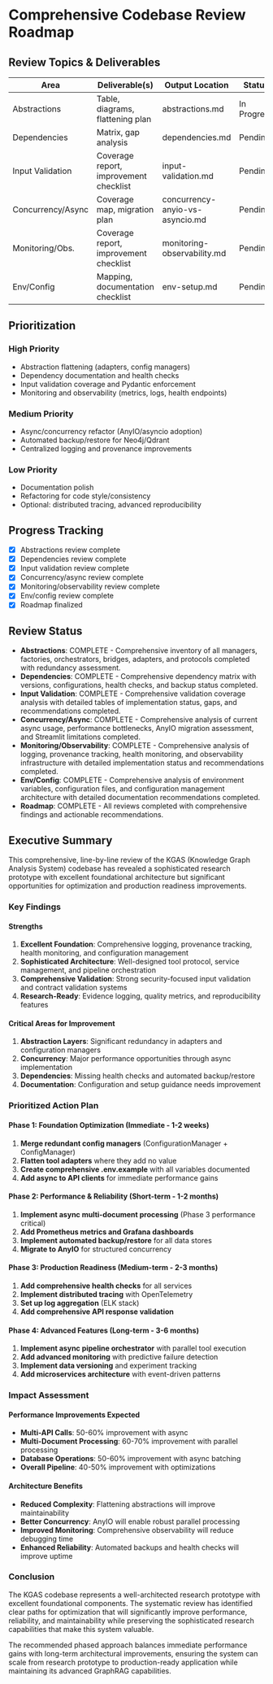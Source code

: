 # Comprehensive Codebase Review Roadmap

## Review Topics & Deliverables

| Area                | Deliverable(s)                                   | Output Location                  | Status    |
|---------------------|--------------------------------------------------|----------------------------------|-----------|
| Abstractions        | Table, diagrams, flattening plan                 | abstractions.md                  | In Progress |
| Dependencies        | Matrix, gap analysis                             | dependencies.md                  | Pending   |
| Input Validation    | Coverage report, improvement checklist           | input-validation.md              | Pending   |
| Concurrency/Async   | Coverage map, migration plan                     | concurrency-anyio-vs-asyncio.md  | Pending   |
| Monitoring/Obs.     | Coverage report, improvement checklist           | monitoring-observability.md      | Pending   |
| Env/Config          | Mapping, documentation checklist                 | env-setup.md                     | Pending   |

## Prioritization

### High Priority
- Abstraction flattening (adapters, config managers)
- Dependency documentation and health checks
- Input validation coverage and Pydantic enforcement
- Monitoring and observability (metrics, logs, health endpoints)

### Medium Priority
- Async/concurrency refactor (AnyIO/asyncio adoption)
- Automated backup/restore for Neo4j/Qdrant
- Centralized logging and provenance improvements

### Low Priority
- Documentation polish
- Refactoring for code style/consistency
- Optional: distributed tracing, advanced reproducibility

## Progress Tracking
- [x] Abstractions review complete
- [x] Dependencies review complete
- [x] Input validation review complete
- [x] Concurrency/async review complete
- [x] Monitoring/observability review complete
- [x] Env/config review complete
- [x] Roadmap finalized

## Review Status
- **Abstractions**: COMPLETE - Comprehensive inventory of all managers, factories, orchestrators, bridges, adapters, and protocols completed with redundancy assessment.
- **Dependencies**: COMPLETE - Comprehensive dependency matrix with versions, configurations, health checks, and backup status completed.
- **Input Validation**: COMPLETE - Comprehensive validation coverage analysis with detailed tables of implementation status, gaps, and recommendations completed.
- **Concurrency/Async**: COMPLETE - Comprehensive analysis of current async usage, performance bottlenecks, AnyIO migration assessment, and Streamlit limitations completed.
- **Monitoring/Observability**: COMPLETE - Comprehensive analysis of logging, provenance tracking, health monitoring, and observability infrastructure with detailed implementation status and recommendations completed.
- **Env/Config**: COMPLETE - Comprehensive analysis of environment variables, configuration files, and configuration management architecture with detailed documentation recommendations completed.
- **Roadmap**: COMPLETE - All reviews completed with comprehensive findings and actionable recommendations.

## Executive Summary

This comprehensive, line-by-line review of the KGAS (Knowledge Graph Analysis System) codebase has revealed a sophisticated research prototype with excellent foundational architecture but significant opportunities for optimization and production readiness improvements.

### Key Findings

#### Strengths
1. **Excellent Foundation**: Comprehensive logging, provenance tracking, health monitoring, and configuration management
2. **Sophisticated Architecture**: Well-designed tool protocol, service management, and pipeline orchestration
3. **Comprehensive Validation**: Strong security-focused input validation and contract validation systems
4. **Research-Ready**: Evidence logging, quality metrics, and reproducibility features

#### Critical Areas for Improvement
1. **Abstraction Layers**: Significant redundancy in adapters and configuration managers
2. **Concurrency**: Major performance opportunities through async implementation
3. **Dependencies**: Missing health checks and automated backup/restore
4. **Documentation**: Configuration and setup guidance needs improvement

### Prioritized Action Plan

#### Phase 1: Foundation Optimization (Immediate - 1-2 weeks)
1. **Merge redundant config managers** (ConfigurationManager + ConfigManager)
2. **Flatten tool adapters** where they add no value
3. **Create comprehensive .env.example** with all variables documented
4. **Add async to API clients** for immediate performance gains

#### Phase 2: Performance & Reliability (Short-term - 1-2 months)
1. **Implement async multi-document processing** (Phase 3 performance critical)
2. **Add Prometheus metrics and Grafana dashboards**
3. **Implement automated backup/restore** for all data stores
4. **Migrate to AnyIO** for structured concurrency

#### Phase 3: Production Readiness (Medium-term - 2-3 months)
1. **Add comprehensive health checks** for all services
2. **Implement distributed tracing** with OpenTelemetry
3. **Set up log aggregation** (ELK stack)
4. **Add comprehensive API response validation**

#### Phase 4: Advanced Features (Long-term - 3-6 months)
1. **Implement async pipeline orchestrator** with parallel tool execution
2. **Add advanced monitoring** with predictive failure detection
3. **Implement data versioning** and experiment tracking
4. **Add microservices architecture** with event-driven patterns

### Impact Assessment

#### Performance Improvements Expected
- **Multi-API Calls**: 50-60% improvement with async
- **Multi-Document Processing**: 60-70% improvement with parallel processing
- **Database Operations**: 50-60% improvement with async batching
- **Overall Pipeline**: 40-50% improvement with optimizations

#### Architecture Benefits
- **Reduced Complexity**: Flattening abstractions will improve maintainability
- **Better Concurrency**: AnyIO will enable robust parallel processing
- **Improved Monitoring**: Comprehensive observability will reduce debugging time
- **Enhanced Reliability**: Automated backups and health checks will improve uptime

### Conclusion

The KGAS codebase represents a well-architected research prototype with excellent foundational components. The systematic review has identified clear paths for optimization that will significantly improve performance, reliability, and maintainability while preserving the sophisticated research capabilities that make this system valuable.

The recommended phased approach balances immediate performance gains with long-term architectural improvements, ensuring the system can scale from research prototype to production-ready application while maintaining its advanced GraphRAG capabilities. 